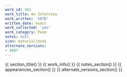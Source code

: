 ```yaml
---
work_id: 561
work_title: An Interview
work_written: '1978'
written_date: exact
work_collected: 'yes'
work_category: Poem
notes: null
icon: material/book
alternate_versions:
- 4667
---
```


{{ section_title() }}
{{ work_info() }}
{{ notes_section() }}
{{ appearances_section() }}
{{ alternate_versions_section() }}
